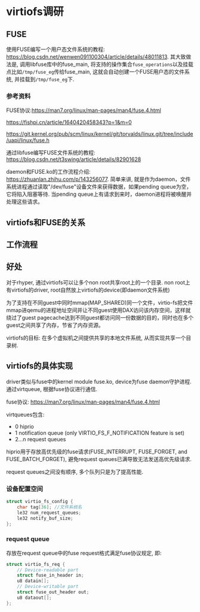 # virtiofs调研

## FUSE

使用FUSE编写一个用户态文件系统的教程: https://blog.csdn.net/wenwen091100304/article/details/48011813. 其大致做法是, 调用libfuse库中的fuse_main, 将支持的操作集合`fuse_operations`以及挂载点比如`/tmp/fuse_eg`传给fuse_main, 这就会自动创建一个FUSE用户态的文件系统, 并挂载到`/tmp/fuse_eg`下. 

### 参考资料

FUSE协议:https://man7.org/linux/man-pages/man4/fuse.4.html

https://fishpi.cn/article/1640420458343?p=1&m=0

https://git.kernel.org/pub/scm/linux/kernel/git/torvalds/linux.git/tree/include/uapi/linux/fuse.h

通过libfuse编写FUSE文件系统的教程: https://blog.csdn.net/t3swing/article/details/82901628

daemon和FUSE.ko的工作流程介绍: https://zhuanlan.zhihu.com/p/143256077. 简单来讲, 就是作为daemon，文件系统进程通过读取"/dev/fuse"设备文件来获得数据，如果pending queue为空，它将陷入阻塞等待. 当pending queue上有请求到来时，daemon进程将被唤醒并处理这些请求。

## virtiofs和FUSE的关系



## 工作流程

## 好处

对于rhyper, 通过virtiofs可以让多个non root共享root上的一个目录. non root上有virtiofs的driver, root自然放上virtiofs的device(即daemon文件系统)

为了支持在不同guest中同时mmap(MAP_SHARED)同一个文件，virtio-fs把文件mmap进qemu的进程地址空间并让不同guest使用DAX访问该内存空间，这样就绕过了guest pagecache达到不同guest都访问同一份数据的目的，同时也在多个guest之间共享了内存，节省了内存资源。

virtiofs的目标: 在多个虚拟机之间提供共享的本地文件系统, 从而实现共享一个目录树. 

## virtiofs的具体实现

driver类似与fuse中的kernel module fuse.ko, device为fuse daemon守护进程. 通过virtqueue, 根据fuse协议进行通信.

fuse协议: https://man7.org/linux/man-pages/man4/fuse.4.html 

virtqueues包含: 

- 0 hiprio
- 1 notification queue (only VIRTIO_FS_F_NOTIFICATION feature is set)
- 2...n request queues 

hiprio用于存放高优先级的fuse请求(FUSE_INTERRUPT, FUSE_FORGET, and FUSE_BATCH_FORGET), 避免request queues已满导致无法发送高优先级请求. 

request queues之间没有顺序, 多个队列只是为了提高性能. 

### 设备配置空间

```c
struct virtio_fs_config {
    char tag[36]; //文件系统名
    le32 num_request_queues;
    le32 notify_buf_size;
};
```

### request queue

存放在request queue中的fuse request格式满足fuse协议规定, 即:

```c
struct virtio_fs_req {
    // Device-readable part
    struct fuse_in_header in;
    u8 datain[];
    // Device-writable part
    struct fuse_out_header out;
    u8 dataout[];
};
```

